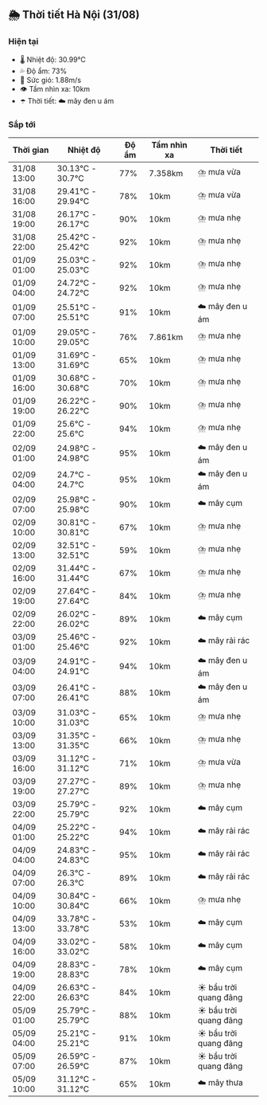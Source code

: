 ## 🌦️ Thời tiết Hà Nội (31/08)

### Hiện tại

- 🌡️ Nhiệt độ: 30.99℃
- 💦 Độ ẩm: 73%
- 💨 Sức gió: 1.88m/s
- 👁️ Tầm nhìn xa: 10km
- ☂️ Thời tiết: ☁️ mây đen u ám

### Sắp tới

| Thời gian | Nhiệt độ | Độ ẩm | Tầm nhìn xa | Thời tiết |
| --- | --- | --- | --- | --- |
| 31/08 13:00 | 30.13℃ - 30.7℃ | 77% | 7.358km | ⛈️ mưa vừa |
| 31/08 16:00 | 29.41℃ - 29.94℃ | 78% | 10km | ⛈️ mưa vừa |
| 31/08 19:00 | 26.17℃ - 26.17℃ | 90% | 10km | ⛈️ mưa nhẹ |
| 31/08 22:00 | 25.42℃ - 25.42℃ | 92% | 10km | ⛈️ mưa nhẹ |
| 01/09 01:00 | 25.03℃ - 25.03℃ | 92% | 10km | ⛈️ mưa nhẹ |
| 01/09 04:00 | 24.72℃ - 24.72℃ | 92% | 10km | ⛈️ mưa nhẹ |
| 01/09 07:00 | 25.51℃ - 25.51℃ | 91% | 10km | ☁️ mây đen u ám |
| 01/09 10:00 | 29.05℃ - 29.05℃ | 76% | 7.861km | ⛈️ mưa nhẹ |
| 01/09 13:00 | 31.69℃ - 31.69℃ | 65% | 10km | ⛈️ mưa nhẹ |
| 01/09 16:00 | 30.68℃ - 30.68℃ | 70% | 10km | ⛈️ mưa nhẹ |
| 01/09 19:00 | 26.22℃ - 26.22℃ | 90% | 10km | ⛈️ mưa nhẹ |
| 01/09 22:00 | 25.6℃ - 25.6℃ | 94% | 10km | ⛈️ mưa nhẹ |
| 02/09 01:00 | 24.98℃ - 24.98℃ | 95% | 10km | ☁️ mây đen u ám |
| 02/09 04:00 | 24.7℃ - 24.7℃ | 95% | 10km | ☁️ mây đen u ám |
| 02/09 07:00 | 25.98℃ - 25.98℃ | 90% | 10km | ☁️ mây cụm |
| 02/09 10:00 | 30.81℃ - 30.81℃ | 67% | 10km | ⛈️ mưa nhẹ |
| 02/09 13:00 | 32.51℃ - 32.51℃ | 59% | 10km | ⛈️ mưa nhẹ |
| 02/09 16:00 | 31.44℃ - 31.44℃ | 67% | 10km | ⛈️ mưa nhẹ |
| 02/09 19:00 | 27.64℃ - 27.64℃ | 84% | 10km | ⛈️ mưa nhẹ |
| 02/09 22:00 | 26.02℃ - 26.02℃ | 89% | 10km | ☁️ mây cụm |
| 03/09 01:00 | 25.46℃ - 25.46℃ | 92% | 10km | ☁️ mây rải rác |
| 03/09 04:00 | 24.91℃ - 24.91℃ | 94% | 10km | ☁️ mây đen u ám |
| 03/09 07:00 | 26.41℃ - 26.41℃ | 88% | 10km | ☁️ mây đen u ám |
| 03/09 10:00 | 31.03℃ - 31.03℃ | 65% | 10km | ⛈️ mưa nhẹ |
| 03/09 13:00 | 31.35℃ - 31.35℃ | 66% | 10km | ⛈️ mưa nhẹ |
| 03/09 16:00 | 31.12℃ - 31.12℃ | 71% | 10km | ⛈️ mưa vừa |
| 03/09 19:00 | 27.27℃ - 27.27℃ | 89% | 10km | ⛈️ mưa nhẹ |
| 03/09 22:00 | 25.79℃ - 25.79℃ | 92% | 10km | ☁️ mây cụm |
| 04/09 01:00 | 25.22℃ - 25.22℃ | 94% | 10km | ☁️ mây rải rác |
| 04/09 04:00 | 24.83℃ - 24.83℃ | 95% | 10km | ☁️ mây rải rác |
| 04/09 07:00 | 26.3℃ - 26.3℃ | 89% | 10km | ☁️ mây rải rác |
| 04/09 10:00 | 30.84℃ - 30.84℃ | 66% | 10km | ⛈️ mưa nhẹ |
| 04/09 13:00 | 33.78℃ - 33.78℃ | 53% | 10km | ☁️ mây cụm |
| 04/09 16:00 | 33.02℃ - 33.02℃ | 58% | 10km | ☁️ mây cụm |
| 04/09 19:00 | 28.83℃ - 28.83℃ | 78% | 10km | ☁️ mây cụm |
| 04/09 22:00 | 26.63℃ - 26.63℃ | 84% | 10km | ☀️ bầu trời quang đãng |
| 05/09 01:00 | 25.79℃ - 25.79℃ | 88% | 10km | ☀️ bầu trời quang đãng |
| 05/09 04:00 | 25.21℃ - 25.21℃ | 91% | 10km | ☀️ bầu trời quang đãng |
| 05/09 07:00 | 26.59℃ - 26.59℃ | 87% | 10km | ☀️ bầu trời quang đãng |
| 05/09 10:00 | 31.12℃ - 31.12℃ | 65% | 10km | ☁️ mây thưa |
